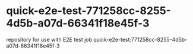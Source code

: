 # quick-e2e-test-771258cc-8255-4d5b-a07d-66341f18e45f-3
repository for use with E2E test job quick-e2e-test:771258cc-8255-4d5b-a07d-66341f18e45f-3
